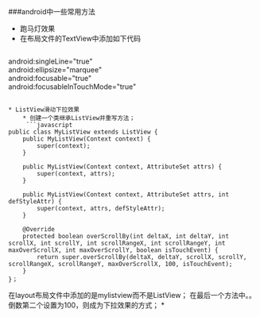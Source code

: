 ###android中一些常用方法
* 跑马灯效果
* 在布局文件的TextView中添加如下代码
	 ```javascript
android:singleLine="true"   
android:ellipsize="marquee"   
android:focusable="true"  
 android:focusableInTouchMode="true"  
```
	
* ListView滑动下拉效果
	* 创建一个类继承ListView并重写方法；
	 ```javascript
public class MyListView extends ListView {
    public MyListView(Context context) {
        super(context);
    }

    public MyListView(Context context, AttributeSet attrs) {
        super(context, attrs);
    }

    public MyListView(Context context, AttributeSet attrs, int defStyleAttr) {
        super(context, attrs, defStyleAttr);
    }

    @Override
    protected boolean overScrollBy(int deltaX, int deltaY, int scrollX, int scrollY, int scrollRangeX, int scrollRangeY, int maxOverScrollX, int maxOverScrollY, boolean isTouchEvent) {
        return super.overScrollBy(deltaX, deltaY, scrollX, scrollY, scrollRangeX, scrollRangeY, maxOverScrollX, 100, isTouchEvent);
    }
}； 
```
在layout布局文件中添加的是mylistview而不是ListView；
在最后一个方法中。。倒数第二个设置为100，则成为下拉效果的方式；
* 
